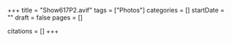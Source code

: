 +++
title = "Show617P2.avif"
tags = ["Photos"]
categories = []
startDate = ""
draft = false
pages = []

citations = []
+++
